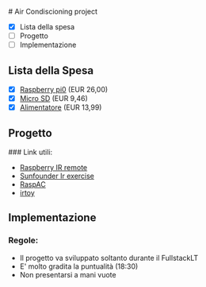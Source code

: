 # Air Condiscioning project

- [x] Lista della spesa
- [ ] Progetto
- [ ] Implementazione

## Lista della Spesa

- [x] [Raspberry pi0](https://www.amazon.it/gp/product/B072LWBL37/ref=ox_sc_act_title_2?smid=A2KDI895FDYZAF&psc=1) (EUR 26,00)
- [x] [Micro SD](https://www.amazon.it/SanDisk-Imaging-MicroSDHC-Adattatore-Classe/dp/B012VKUSIA/ref=sr_1_1?s=electronics&ie=UTF8&qid=1496772865&sr=1-1&keywords=micro+sd) (EUR 9,46)
- [x] [Alimentatore](https://www.amazon.it/gp/product/B01M58O9M9/ref=ox_sc_act_title_1?smid=A1YTR8UCVRSI8N&psc=1) (EUR 13,99)

## Progetto

### Link utili:

- [Raspberry IR remote](https://www.hackster.io/duculete/ir-remote-with-raspberry-pi-d5cf5f)
- [Sunfounder Ir exercise](https://github.com/sunfounder/Sunfounder_SensorKit_Python_code_for_RaspberryPi/blob/master/06_Ir.py)
- [RaspAC](https://github.com/tpudlik/RaspAC)
- [irtoy](https://rubygems.org/gems/irtoy/versions/0.1.1)

## Implementazione

### Regole:

- Il progetto va sviluppato soltanto durante il FullstackLT
- E' molto gradita la puntualità (18:30)
- Non presentarsi a mani vuote
